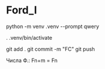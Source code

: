 # Ford_I  


python -m venv .venv --prompt qwery

. .venv/bin/activate

git add .
git commit -m "FC"
git push


Числа Ф.: Fn+m = Fn
